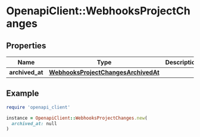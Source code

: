 # OpenapiClient::WebhooksProjectChanges

## Properties

| Name | Type | Description | Notes |
| ---- | ---- | ----------- | ----- |
| **archived_at** | [**WebhooksProjectChangesArchivedAt**](WebhooksProjectChangesArchivedAt.md) |  | [optional] |

## Example

```ruby
require 'openapi_client'

instance = OpenapiClient::WebhooksProjectChanges.new(
  archived_at: null
)
```

